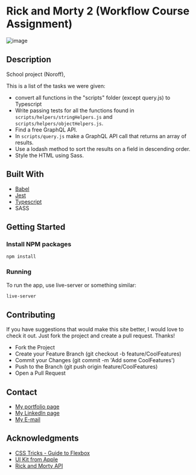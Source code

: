 # Rick and Morty 2 (Workflow Course Assignment)

![image](https://github.com/MariusHesby/mariushesby.github.io/blob/main/public/assets/images/project-workflow.png)

## Description

School project (Noroff), 

This is a list of the tasks we were given:

- convert all functions in the "scripts" folder (except query.js) to Typescript
- Write passing tests for all the functions found in `scripts/helpers/stringHelpers.js` and `scripts/helpers/objectHelpers.js`.
- Find a free GraphQL API.
- In `scripts/query.js` make a GraphQL API call that returns an array of results.
- Use a lodash method to sort the results on a field in descending order.
- Style the HTML using Sass.


## Built With

- [Babel](https://babeljs.io/)
- [Jest](https://jestjs.io/)
- [Typescript](https://www.typescriptlang.org/)
- SASS


## Getting Started

### Install NPM packages

```
npm install
```

### Running

To run the app, use live-server or something similar:

```bash
live-server
```

## Contributing

If you have suggestions that would make this site better, I would love to check it out. Just fork the project and create a pull request. Thanks!

- Fork the Project
- Create your Feature Branch (git checkout -b feature/CoolFeatures)
- Commit your Changes (git commit -m 'Add some CoolFeatures')
- Push to the Branch (git push origin feature/CoolFeatures)
- Open a Pull Request

## Contact

- [My portfolio page](https://portfolio-mariushesby.vercel.app/)
- [My LinkedIn page](https://www.linkedin.com/in/marius-hesby/)
- [My E-mail](mailto:marius.r.hesby@gmail.com)

## Acknowledgments

- [CSS Tricks - Guide to Flexbox](https://css-tricks.com/snippets/css/a-guide-to-flexbox/)
- [UI Kit from Apple](https://developer.apple.com/design/resources/)
- [Rick and Morty API](https://rickandmortyapi.com/graphql/)
